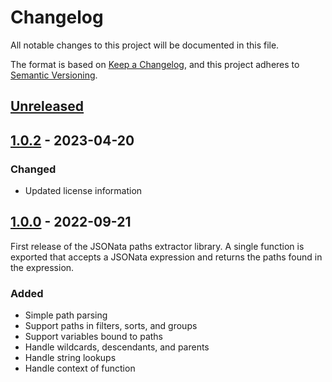 # Changelog

All notable changes to this project will be documented in this file.

The format is based on [Keep a Changelog](https://keepachangelog.com/en/1.0.0/),
and this project adheres to [Semantic Versioning](https://semver.org/spec/v2.0.0.html).

## [Unreleased]

## [1.0.2] - 2023-04-20

### Changed
- Updated license information

## [1.0.0] - 2022-09-21

First release of the JSONata paths extractor library. A single function is exported that
accepts a JSONata expression and returns the paths found in the expression.

### Added

- Simple path parsing
- Support paths in filters, sorts, and groups
- Support variables bound to paths
- Handle wildcards, descendants, and parents
- Handle string lookups
- Handle context of function

[unreleased]: https://github.com/saasquatch/program-tools/compare/%40saasquatch%2Fjsonata-paths-extractor%401.0.2...HEAD
[1.0.2]: https://github.com/saasquatch/program-tools/releases/tag/%40saasquatch%2Fjsonata-paths-extractor%401.0.2
[1.0.1]: https://github.com/saasquatch/program-tools/releases/tag/%40saasquatch%2Fjsonata-paths-extractor%401.0.1
[1.0.0]: https://github.com/saasquatch/program-tools/releases/tag/%40saasquatch%2Fjsonata-paths-extractor%401.0.0
